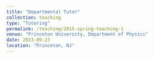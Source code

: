 ```yaml
---
title: "Departmental Tutor"
collection: teaching
type: "Tutoring"
permalink: /teaching/2015-spring-teaching-1
venue: "Princeton University, Department of Physics"
date: 2023-09-23
location: "Princeton, NJ"
---
```



